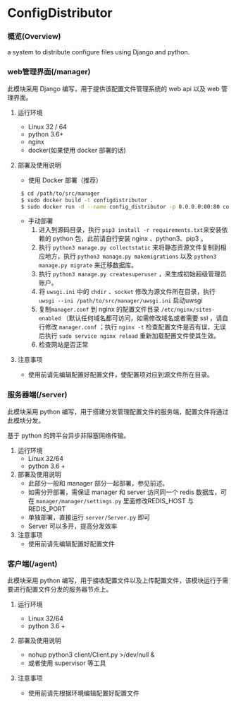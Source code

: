 # ConfigDistributor
### 概览(Overview)

a system to distribute configure files using Django and python.

### web管理界面(/manager)

此模块采用 Django 编写，用于提供该配置文件管理系统的 web api 以及 web 管理界面。

1. 运行环境
   * Linux 32 / 64
   * python 3.6+
   * nginx
   * docker(如果使用 docker 部署的话)
2. 部署及使用说明
   * 使用 Docker 部署（推荐）
   ```bash
    $ cd /path/to/src/manager
    $ sudo docker build -t configdistributor .
    $ sudo docker run -d --name config_distributor -p 0.0.0.0:80:80 configdistributor
   ```
   * 手动部署
       1. 进入到源码目录，执行 `pip3 install -r requirements.txt`来安装依赖的 python 包，此前请自行安装 nginx 、python3、pip3 。
       2. 执行 `python3 manage.py collectstatic` 来将静态资源文件复制到相应地方，执行 `python3 manage.py makemigrations` 以及 `python3 manage.py migrate` 来迁移数据库。
       3. 执行 `python3 manage.py createsuperuser` ，来生成初始超级管理员账户。
       4. 将 `uwsgi.ini` 中的 `chdir` 、`socket` 修改为源文件所在目录，执行 `uwsgi --ini /path/to/src/manager/uwsgi.ini` 启动uwsgi
       5. 复制`manager.conf` 到 nginx 的配置文件目录 `/etc/nginx/sites-enabled` （默认任何域名都可访问，如需修改域名或者需要 ssl ，请自行修改 `manager.conf` ；执行 `nginx -t` 检查配置文件是否有误，无误后执行 `sudo service nginx reload` 重新加载配置文件使其生效。
       6. 检查网站是否正常
3. 注意事项

   * 使用前请先编辑配置好配置文件，使配置项对应到源文件所在目录。

### 服务器端(/server)

此模块采用 python 编写，用于搭建分发管理配置文件的服务端，配置文件将通过此模块分发。

基于 python 的跨平台异步非阻塞网络传输。

1. 运行环境
   - Linux 32/64
   - python 3.6 +
2. 部署及使用说明
   * 此部分一般和 manager 部分一起部署，参见前述。
   * 如需分开部署，需保证 manager 和 server 访问同一个 redis 数据库，可在 `manager/manager/settings.py` 里面修改REDIS_HOST 与 REDIS_PORT
   * 单独部署，直接运行 `server/Server.py` 即可
   * Server 可以多开，提高分发效率
3. 注意事项
   - 使用前请先编辑配置好配置文件

### 客户端(/agent)

此模块采用 python 编写，用于接收配置文件以及上传配置文件，该模块运行于需要进行配置文件分发的服务器节点上。

1. 运行环境
   - Linux 32/64
   - python 3.6 +
2. 部署及使用说明
   - nohup python3 client/Client.py >/dev/null &
   - 或者使用 supervisor 等工具

3. 注意事项
   - 使用前请先根据环境编辑配置好配置文件

